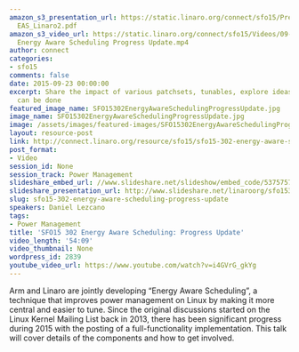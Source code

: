 ```yaml
---
amazon_s3_presentation_url: https://static.linaro.org/connect/sfo15/Presentations/09-23-Wednesday/SFO15-302
  EAS_Linaro2.pdf
amazon_s3_video_url: https://static.linaro.org/connect/sfo15/Videos/09-23-Wednesday/SFO15-302
  Energy Aware Scheduling Progress Update.mp4
author: connect
categories:
- sfo15
comments: false
date: 2015-09-23 00:00:00
excerpt: Share the impact of various patchsets, tunables, explore ideas on what else
  can be done
featured_image_name: SFO15302EnergyAwareSchedulingProgressUpdate.jpg
image_name: SFO15302EnergyAwareSchedulingProgressUpdate.jpg
image: /assets/images/featured-images/SFO15302EnergyAwareSchedulingProgressUpdate.jpg
layout: resource-post
link: http://connect.linaro.org/resource/sfo15/sfo15-302-energy-aware-scheduling-progress-update/
post_format:
- Video
session_id: None
session_track: Power Management
slideshare_embed_url: //www.slideshare.net/slideshow/embed_code/53757578
slideshare_presentation_url: http://www.slideshare.net/linaroorg/sfo15302-energy-aware-scheduling-progress-update
slug: sfo15-302-energy-aware-scheduling-progress-update
speakers: Daniel Lezcano
tags:
- Power Management
title: 'SFO15 302 Energy Aware Scheduling: Progress Update'
video_length: '54:09'
video_thumbnail: None
wordpress_id: 2839
youtube_video_url: https://www.youtube.com/watch?v=i4GVrG_gkYg
---
```


Arm and Linaro are jointly developing “Energy Aware Scheduling”, a technique that improves power management on Linux by making it more central and easier to tune. Since the original discussions started on the Linux Kernel Mailing List back in 2013, there has been significant progress during 2015 with the posting of a full-functionality implementation. This talk will cover details of the components and how to get involved.